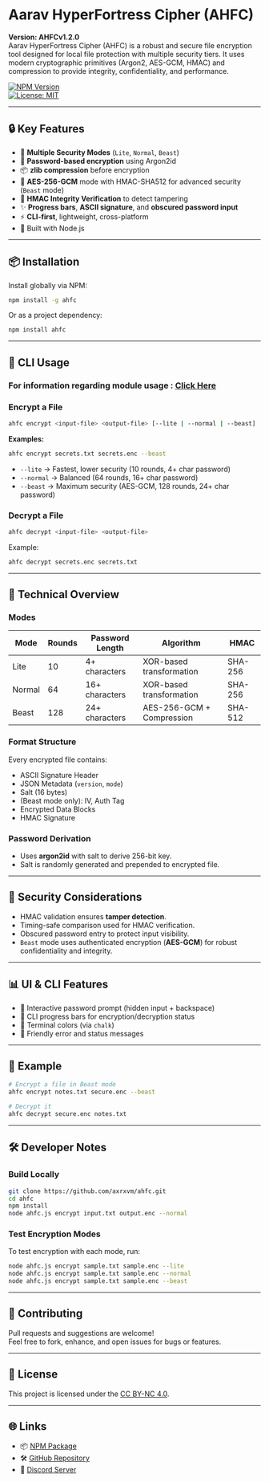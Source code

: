 # Aarav HyperFortress Cipher (AHFC)

**Version: AHFCv1.2.0**  
Aarav HyperFortress Cipher (AHFC) is a robust and secure file encryption tool designed for local file protection with multiple security tiers. It uses modern cryptographic primitives (Argon2, AES-GCM, HMAC) and compression to provide integrity, confidentiality, and performance.

[![NPM Version](https://img.shields.io/npm/v/ahfc.svg)](https://www.npmjs.com/package/ahfc)  
[![License: MIT](https://img.shields.io/badge/license-MIT-blue.svg)](LICENSE)

---

## 🔒 Key Features

- 🔐 **Multiple Security Modes** (`Lite`, `Normal`, `Beast`)
- 🧂 **Password-based encryption** using Argon2id
- 📦 **zlib compression** before encryption
- 🧠 **AES-256-GCM** mode with HMAC-SHA512 for advanced security (`Beast` mode)
- 🧪 **HMAC Integrity Verification** to detect tampering
- ✨ **Progress bars**, **ASCII signature**, and **obscured password input**
- ⚡ **CLI-first**, lightweight, cross-platform
- 💚 Built with Node.js

---

## 📦 Installation

Install globally via NPM:

```bash
npm install -g ahfc
```

Or as a project dependency:

```bash
npm install ahfc
```

---

## 🚀 CLI Usage

### For information regarding module usage : [Click Here](module_usage.md)
### Encrypt a File

```bash
ahfc encrypt <input-file> <output-file> [--lite | --normal | --beast]
```

**Examples:**

```bash
ahfc encrypt secrets.txt secrets.enc --beast
```

- `--lite` → Fastest, lower security (10 rounds, 4+ char password)
- `--normal` → Balanced (64 rounds, 16+ char password)
- `--beast` → Maximum security (AES-GCM, 128 rounds, 24+ char password)

### Decrypt a File

```bash
ahfc decrypt <input-file> <output-file>
```

Example:

```bash
ahfc decrypt secrets.enc secrets.txt
```

---

## 🔧 Technical Overview

### Modes

| Mode   | Rounds | Password Length | Algorithm                   | HMAC     |
|--------|--------|------------------|------------------------------|----------|
| Lite   | 10     | 4+ characters    | XOR-based transformation     | SHA-256  |
| Normal | 64     | 16+ characters   | XOR-based transformation     | SHA-256  |
| Beast  | 128    | 24+ characters   | AES-256-GCM + Compression    | SHA-512  |

### Format Structure

Every encrypted file contains:

- ASCII Signature Header
- JSON Metadata (`version`, `mode`)
- Salt (16 bytes)
- (Beast mode only): IV, Auth Tag
- Encrypted Data Blocks
- HMAC Signature

### Password Derivation

- Uses **argon2id** with salt to derive 256-bit key.
- Salt is randomly generated and prepended to encrypted file.

---

## 🔐 Security Considerations

- HMAC validation ensures **tamper detection**.
- Timing-safe comparison used for HMAC verification.
- Obscured password entry to protect input visibility.
- `Beast` mode uses authenticated encryption (**AES-GCM**) for robust confidentiality and integrity.

---

## 📊 UI & CLI Features

- 📍 Interactive password prompt (hidden input + backspace)
- 🧮 CLI progress bars for encryption/decryption status
- 🎨 Terminal colors (via `chalk`)
- 🧾 Friendly error and status messages

---

## 📁 Example

```bash
# Encrypt a file in Beast mode
ahfc encrypt notes.txt secure.enc --beast

# Decrypt it
ahfc decrypt secure.enc notes.txt
```

---

## 🛠️ Developer Notes

### Build Locally

```bash
git clone https://github.com/axrxvm/ahfc.git
cd ahfc
npm install
node ahfc.js encrypt input.txt output.enc --normal
```

### Test Encryption Modes

To test encryption with each mode, run:

```bash
node ahfc.js encrypt sample.txt sample.enc --lite
node ahfc.js encrypt sample.txt sample.enc --normal
node ahfc.js encrypt sample.txt sample.enc --beast
```

---

## 🤝 Contributing

Pull requests and suggestions are welcome!  
Feel free to fork, enhance, and open issues for bugs or features.

---

## 🧾 License

This project is licensed under the [CC BY-NC 4.0](LICENSE).

---

## 🌐 Links

- 📦 [NPM Package](https://www.npmjs.com/package/ahfc)
- 🛠️ [GitHub Repository](https://github.com/axrxvm/ahfc)
- 👀 [Discord Server](https://discord.gg/7MQczhh2pS)